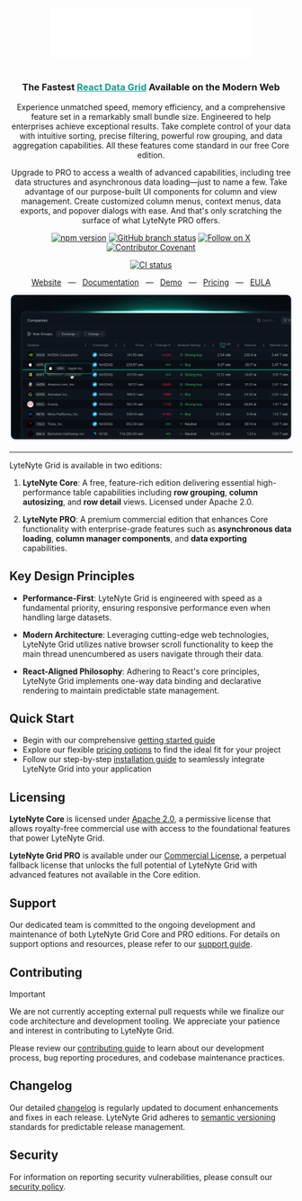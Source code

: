 <div align="center">
  <br><br>
  <picture>
    <source media="(prefers-color-scheme: dark)" srcset="./resources/lytenyte-dark.svg"/>
    <source media="(prefers-color-scheme: light)" srcset="./resources/lytenyte-light.svg"/>
    <img width="360" alt="Logo of LyteNyte Grid" src="./resources/lytenyte-dark.svg"/>
  </picture>
  <br><br>

  <h3>The Fastest <a style="color:#139C8C;" href="https://1771technologies.com">React Data Grid</a> 
   Available on the Modern Web
   </h3>

</div>
<div align="center">

Experience unmatched speed, memory efficiency, and a comprehensive feature set
in a remarkably small bundle size. Engineered to help enterprises achieve exceptional results.
Take complete control of your data with intuitive sorting, precise filtering, powerful
row grouping, and data aggregation capabilities. All these features come standard in our free Core edition.

Upgrade to PRO to access a wealth of advanced capabilities, including tree data structures and asynchronous data
loading—just to name a few. Take advantage of our purpose-built UI components
for column and view management. Create customized column menus, context menus,
data exports, and popover dialogs with ease. And that's only scratching the surface of what LyteNyte PRO offers.

</div>

<div align="center">

[![npm version](https://img.shields.io/npm/v/@1771technologies/lytenyte-pro)](https://www.npmjs.com/package/@1771technologies/lytenyte-pro)
[![GitHub branch status](https://img.shields.io/github/checks-status/1771-Technologies/lytenyte/HEAD)](https://github.com/1771-Technologies/lytenyte/HEAD/)
[![Follow on X](https://img.shields.io/twitter/follow/1771tech.svg?label=follow+1771tech)](https://x.com/1771tech)
[![Contributor Covenant](https://img.shields.io/badge/Contributor%20Covenant-2.1-4baaaa.svg)](code_of_conduct.md)

<!-- [![OpenSSF Best Practices](https://www.bestpractices.dev/projects/TODO/badge)](https://www.bestpractices.dev/projects/TODO) -->

[![CI status](https://github.com/1771-Technologies/lytenyte/actions/workflows/release.yml/badge.svg?branch=main)](https://github.com/1771-Technologies/lytenyte/actions/workflows/release.yml?query=branch%3Amain)

</div>

<div align="center">

<a href="https://1771technologies.com">Website</a> &nbsp;&nbsp;—&nbsp;&nbsp; <a href="https://1771technologies.com/docs/intro-getting-started">Documentation</a> &nbsp;&nbsp;—&nbsp;&nbsp; <a href="https://1771technologies.com/demo">Demo</a> &nbsp;&nbsp;—&nbsp;&nbsp; <a href="https://1771technologies.com/pricing">Pricing</a> &nbsp;&nbsp;—&nbsp;&nbsp; <a href="https://1771technologies.com/eula">EULA</a>

</div>

![LyteNyte Logo](./resources/image.png)

---

LyteNyte Grid is available in two editions:

1. **LyteNyte Core**: A free, feature-rich edition delivering essential high-performance
   table capabilities including **row grouping**, **column autosizing**,
   and **row detail** views. Licensed under Apache 2.0.

2. **LyteNyte PRO**: A premium commercial edition that enhances Core
   functionality with enterprise-grade features such as **asynchronous data loading**,
   **column manager components**, and **data exporting** capabilities.

## Key Design Principles

- **Performance-First**: LyteNyte Grid is engineered with speed as a fundamental
  priority, ensuring responsive performance even when handling large datasets.

- **Modern Architecture**: Leveraging cutting-edge web technologies, LyteNyte
  Grid utilizes native browser scroll functionality to keep the main
  thread unencumbered as users navigate through their data.

- **React-Aligned Philosophy**: Adhering to React's core principles, LyteNyte Grid
  implements one-way data binding and declarative rendering to
  maintain predictable state management.

## Quick Start

- Begin with our comprehensive [getting started guide](https://www.1771technologies.com/docs/intro-getting-started)
- Explore our flexible [pricing options](https://www.1771technologies.com/pricing) to find the ideal fit for your project
- Follow our step-by-step [installation guide](https://www.1771technologies.com/docs/intro-installation) to seamlessly integrate LyteNyte Grid into your application

## Licensing

**LyteNyte Core** is licensed under [Apache 2.0](https://www.apache.org/licenses/LICENSE-2.0), a permissive license
that allows royalty-free commercial use with access to the foundational features that power LyteNyte Grid.

**LyteNyte Grid PRO** is available under our [Commercial License](https://www.1771technologies.com/eula), a perpetual
fallback license that unlocks the full potential of LyteNyte Grid with advanced features not available in the Core edition.

## Support

Our dedicated team is committed to the ongoing development and
maintenance of both LyteNyte Grid Core and PRO editions. For details on
support options and resources, please refer to our [support guide](https://www.1771technologies.com/support).

## Contributing

> [!IMPORTANT]
> We are not currently accepting external pull requests while we finalize our code
> architecture and development tooling. We appreciate your patience
> and interest in contributing to LyteNyte Grid.

Please review our [contributing guide](./CONTRIBUTING.md) to learn about our development
process, bug reporting procedures, and codebase maintenance practices.

## Changelog

Our detailed [changelog](https://www.1771technologies.com/docs/changelog/changelog) is regularly updated to
document enhancements and fixes in each release. LyteNyte Grid
adheres to [semantic versioning](https://semver.org/) standards for predictable release management.

## Security

For information on reporting security vulnerabilities,
please consult our [security policy](./SECURITY.md).
